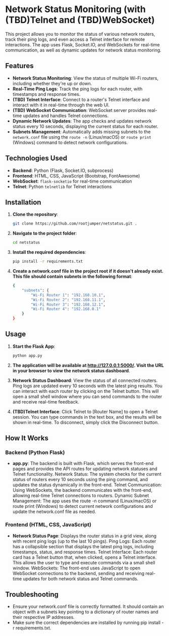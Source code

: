 # Network Status Monitoring (with (TBD)Telnet and (TBD)WebSocket)

This project allows you to monitor the status of various network routers, track their ping logs, and even access a Telnet interface for remote interactions. The app uses Flask, Socket.IO, and WebSockets for real-time communication, as well as dynamic updates for network status monitoring.

## Features

- **Network Status Monitoring**: View the status of multiple Wi-Fi routers, including whether they're up or down.
- **Real-Time Ping Logs**: Track the ping logs for each router, with timestamps and response times.
- **(TBD) Telnet Interface**: Connect to a router's Telnet interface and interact with it in real-time through the web UI.
- **(TBD) WebSocket Communication**: WebSocket server provides real-time updates and handles Telnet connections.
- **Dynamic Network Updates**: The app checks and updates network status every 10 seconds, displaying the current status for each router.
- **Subnets Management**: Automatically adds missing subnets to the `network.conf` file using the `route -n` (Linux/macOS) or `route print` (Windows) command to detect network configurations.

## Technologies Used

- **Backend**: Python (Flask, Socket.IO, subprocess)
- **Frontend**: HTML, CSS, JavaScript (Bootstrap, FontAwesome)
- **WebSocket**: `flask-socketio` for real-time communication
- **Telnet**: Python `telnetlib` for Telnet interactions

## Installation

1. **Clone the repository**:
   ```bash
   git clone https://github.com/rootjumper/netstatus.git .

2. **Navigate to the project folder**:
    ```bash
    cd netstatus

3. **Install the required dependencies**:
    ```bash
    pip install -r requirements.txt

4. **Create a network.conf file in the project root if it doesn't already exist. This file should contain subnets in the following format**:
    ```bash
    {
        "subnets": {
            "Wi-Fi Router 1": "192.168.10.1",
            "Wi-Fi Router 2": "192.168.11.1",
            "Wi-Fi Router 3": "192.168.12.1",
            "Wi-Fi Router 4": "192.168.0.1"
        }
    }

## Usage

1. **Start the Flask App**:
    ```bash
    python app.py

2. **The application will be available at http://127.0.0.1:5000/. Visit the URL in your browser to view the network status dashboard**.

3. **Network Status Dashboard**:
    View the status of all connected routers.
    Ping logs are updated every 10 seconds with the latest ping results.
    You can interact with each router by clicking on the Telnet button. This will open a small shell window where you can send commands to the router and receive real-time feedback.

4. **(TBD)Telnet Interface**:
    Click Telnet to [Router Name] to open a Telnet session.
    You can type commands in the text box, and the results will be shown in real-time.
    To disconnect, simply click the Disconnect button.

## How It Works
### Backend (Python Flask)

- **app.py**: The backend is built with Flask, which serves the front-end pages and provides the API routes for updating network statuses and Telnet functionality.
    Network Status: The system checks for the current status of routers every 10 seconds using the ping command, and updates the status dynamically in the front-end.
    Telnet Communication: Using WebSockets, the backend communicates with the front-end, allowing real-time Telnet connections to routers.
    Dynamic Subnet Management: The app uses the route -n command (Linux/macOS) or route print (Windows) to detect current network configurations and update the network.conf file as needed.

### Frontend (HTML, CSS, JavaScript)

- **Network Status Page**: Displays the router status in a grid view, along with recent ping logs (up to the last 10 pings).
    Ping Logs: Each router has a collapsible section that displays the latest ping logs, including timestamps, status, and response times.
    Telnet Interface: Each router card has a Telnet button that, when clicked, opens a Telnet interface. This allows the user to type and execute commands via a small shell window.
    WebSockets: The front-end uses JavaScript to open WebSocket connections to the backend, sending and receiving real-time updates for both network status and Telnet commands.

## Troubleshooting

- Ensure your network.conf file is correctly formatted. It should contain an object with a subnets key pointing to a dictionary of router names and their respective IP addresses.
- Make sure the correct dependencies are installed by running pip install -r requirements.txt.
